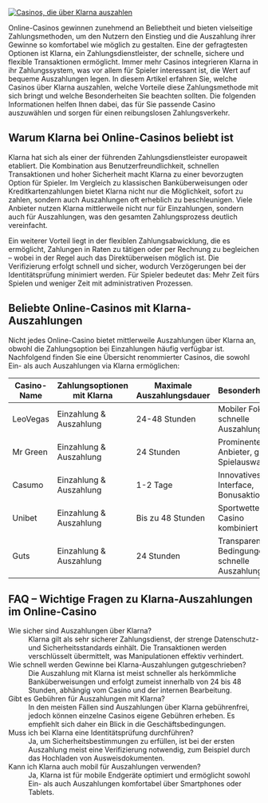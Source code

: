 [![Casinos, die über Klarna auszahlen](https://123-caf.pages.dev/gitsignup.png)](https://vrmoo.ru/Bt82HjjY)

<p>Online-Casinos gewinnen zunehmend an Beliebtheit und bieten vielseitige Zahlungsmethoden, um den Nutzern den Einstieg und die Auszahlung ihrer Gewinne so komfortabel wie möglich zu gestalten. Eine der gefragtesten Optionen ist Klarna, ein Zahlungsdienstleister, der schnelle, sichere und flexible Transaktionen ermöglicht. Immer mehr Casinos integrieren Klarna in ihr Zahlungssystem, was vor allem für Spieler interessant ist, die Wert auf bequeme Auszahlungen legen. In diesem Artikel erfahren Sie, welche Casinos über Klarna auszahlen, welche Vorteile diese Zahlungsmethode mit sich bringt und welche Besonderheiten Sie beachten sollten. Die folgenden Informationen helfen Ihnen dabei, das für Sie passende Casino auszuwählen und sorgen für einen reibungslosen Zahlungsverkehr.</p>  <h2>Warum Klarna bei Online-Casinos beliebt ist</h2> <p>Klarna hat sich als einer der führenden Zahlungsdienstleister europaweit etabliert. Die Kombination aus Benutzerfreundlichkeit, schnellen Transaktionen und hoher Sicherheit macht Klarna zu einer bevorzugten Option für Spieler. Im Vergleich zu klassischen Banküberweisungen oder Kreditkartenzahlungen bietet Klarna nicht nur die Möglichkeit, sofort zu zahlen, sondern auch Auszahlungen oft erheblich zu beschleunigen. Viele Anbieter nutzen Klarna mittlerweile nicht nur für Einzahlungen, sondern auch für Auszahlungen, was den gesamten Zahlungsprozess deutlich vereinfacht.</p> <p>Ein weiterer Vorteil liegt in der flexiblen Zahlungsabwicklung, die es ermöglicht, Zahlungen in Raten zu tätigen oder per Rechnung zu begleichen – wobei in der Regel auch das Direktüberweisen möglich ist. Die Verifizierung erfolgt schnell und sicher, wodurch Verzögerungen bei der Identitätsprüfung minimiert werden. Für Spieler bedeutet das: Mehr Zeit fürs Spielen und weniger Zeit mit administrativen Prozessen.</p>  <h2>Beliebte Online-Casinos mit Klarna-Auszahlungen</h2> <p>Nicht jedes Online-Casino bietet mittlerweile Auszahlungen über Klarna an, obwohl die Zahlungsoption bei Einzahlungen häufig verfügbar ist. Nachfolgend finden Sie eine Übersicht renommierter Casinos, die sowohl Ein- als auch Auszahlungen via Klarna ermöglichen:</p>  <table>   <thead>     <tr>       <th>Casino-Name</th>       <th>Zahlungsoptionen mit Klarna</th>       <th>Maximale Auszahlungsdauer</th>       <th>Besonderheiten</th>     </tr>   </thead>   <tbody>     <tr>       <td>LeoVegas</td>       <td>Einzahlung & Auszahlung</td>       <td>24-48 Stunden</td>       <td>Mobiler Fokus, schnelle Auszahlungen</td>     </tr>     <tr>       <td>Mr Green</td>       <td>Einzahlung & Auszahlung</td>       <td>24 Stunden</td>       <td>Prominenter Anbieter, gute Spielauswahl</td>     </tr>     <tr>       <td>Casumo</td>       <td>Einzahlung & Auszahlung</td>       <td>1-2 Tage</td>       <td>Innovatives Interface, Bonusaktionen</td>     </tr>     <tr>       <td>Unibet</td>       <td>Einzahlung & Auszahlung</td>       <td>Bis zu 48 Stunden</td>       <td>Sportwetten & Casino kombiniert</td>     </tr>     <tr>       <td>Guts</td>       <td>Einzahlung & Auszahlung</td>       <td>24 Stunden</td>       <td>Transparente Bedingungen, schnelle Auszahlungen</td>     </tr>   </tbody> </table>  <h2>FAQ – Wichtige Fragen zu Klarna-Auszahlungen im Online-Casino</h2> <dl>   <dt>Wie sicher sind Auszahlungen über Klarna?</dt>   <dd>Klarna gilt als sehr sicherer Zahlungsdienst, der strenge Datenschutz- und Sicherheitsstandards einhält. Die Transaktionen werden verschlüsselt übermittelt, was Manipulationen effektiv verhindert.</dd>    <dt>Wie schnell werden Gewinne bei Klarna-Auszahlungen gutgeschrieben?</dt>   <dd>Die Auszahlung mit Klarna ist meist schneller als herkömmliche Banküberweisungen und erfolgt zumeist innerhalb von 24 bis 48 Stunden, abhängig vom Casino und der internen Bearbeitung.</dd>    <dt>Gibt es Gebühren für Auszahlungen mit Klarna?</dt>   <dd>In den meisten Fällen sind Auszahlungen über Klarna gebührenfrei, jedoch können einzelne Casinos eigene Gebühren erheben. Es empfiehlt sich daher ein Blick in die Geschäftsbedingungen.</dd>    <dt>Muss ich bei Klarna eine Identitätsprüfung durchführen?</dt>   <dd>Ja, um Sicherheitsbestimmungen zu erfüllen, ist bei der ersten Auszahlung meist eine Verifizierung notwendig, zum Beispiel durch das Hochladen von Ausweisdokumenten.</dd>    <dt>Kann ich Klarna auch mobil für Auszahlungen verwenden?</dt>   <dd>Ja, Klarna ist für mobile Endgeräte optimiert und ermöglicht sowohl Ein- als auch Auszahlungen komfortabel über Smartphones oder Tablets.</dd> </dl>